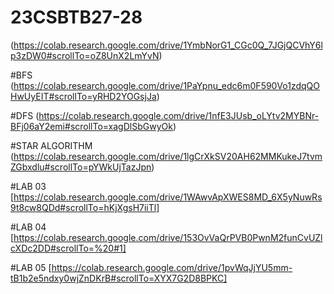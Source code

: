 # 23CSBTB27-28

(https://colab.research.google.com/drive/1YmbNorG1_CGc0Q_7JGjQCVhY6lp3zDW0#scrollTo=oZ8UnX2LmYvN)

#BFS
(https://colab.research.google.com/drive/1PaYpnu_edc6m0F590Vo1zdqQOHwUyEIT#scrollTo=yRHD2YOGsjJa)

#DFS
(https://colab.research.google.com/drive/1nfE3JUsb_oLYtv2MYBNr-BFj06aY2emi#scrollTo=xagDlSbGwyOk)

#STAR ALGORITHM
(https://colab.research.google.com/drive/1lgCrXkSV20AH62MMKukeJ7tvmZGbxdlu#scrollTo=pYWkUjTazJpn)

#LAB 03
[https://colab.research.google.com/drive/1WAwvApXWES8MD_6X5yNuwRs9t8cw8QDd#scrollTo=hKjXgsH7iiTl]

#LAB 04
[https://colab.research.google.com/drive/153OvVaQrPVB0PwnM2funCvUZlcXDc2DD#scrollTo=%20#1]

#LAB 05
[https://colab.research.google.com/drive/1pvWqJjYU5mm-tB1b2e5ndxy0wjZnDKrB#scrollTo=XYX7G2D8BPKC]
